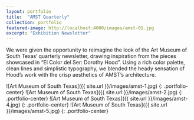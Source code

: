 ```yaml
---
layout: portfolio
title:  "AMST Quarterly"
collection: portfolio
featured-image: http://localhost:4000/images/amst-01.jpg
excerpt: "Exhibition Newsletter"
---
```

We were given the opportunity to reimagine the look of the Art Museum of South Texas‘ quarterly newsletter, drawing inspiration from the pieces showcased in “El Color del Ser: Dorothy Hood”. Using a rich color palette, clean lines and simplistic typography, we blended the heady sensation of Hood’s work with the crisp aesthetics of AMST’s architecture.

![Art Museum of South Texas]({{ site.url }}/images/amst-1.jpg)
{: .portfolio-center}
![Art Museum of South Texas]({{ site.url }}/images/amst-2.jpg)
{: .portfolio-center}
![Art Museum of South Texas]({{ site.url }}/images/amst-4.jpg)
{: .portfolio-center}
![Art Museum of South Texas]({{ site.url }}/images/amst-5.jpg)
{: .portfolio-center}
